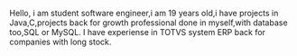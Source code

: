 Hello, i am student software engineer,i am 19 years old,i have projects in Java,C,projects back for growth professional done in myself,with database too,SQL or MySQL.
I have experiense in TOTVS system ERP back for companies with long stock.
